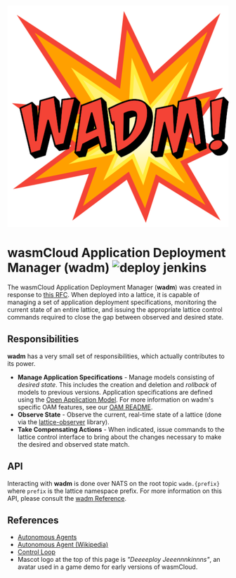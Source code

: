 ![wadm logo](./wadm.png)
# wasmCloud Application Deployment Manager (wadm) ![deploy jenkins](./deployjenkins.png)

The wasmCloud Application Deployment Manager (**wadm**) was created in response to [this RFC](https://github.com/wasmCloud/wasmcloud-otp/issues/177). When deployed into a lattice, it is capable of managing a set of application deployment specifications, monitoring the current state of an entire lattice, and issuing the appropriate lattice control commands required to close the gap between observed and desired state.

## Responsibilities
**wadm** has a very small set of responsibilities, which actually contributes to its power. 

* **Manage Application Specifications** - Manage models consisting of _desired state_. This includes the creation and deletion and _rollback_ of models to previous versions. Application specifications are defined using the [Open Application Model](https://oam.dev/). For more information on wadm's specific OAM features, see our [OAM README](./oam/README.md).
* **Observe State** - Observe the current, real-time state of a lattice (done via the [lattice-observer](https://github.com/wasmCloud/lattice-observer) library).
* **Take Compensating Actions** - When indicated, issue commands to the lattice control interface to bring about the changes necessary to make the desired and observed state match.

## API
Interacting with **wadm** is done over NATS on the root topic `wadm.{prefix}` where `prefix` is the lattice namespace prefix. For more information on this API, please consult the [wadm Reference](https://wasmcloud.dev/reference/wadm).

## References
* [Autonomous Agents](https://www.sciencedirect.com/topics/computer-science/autonomous-agent)
* [Autonomous Agent (Wikipedia)](https://en.wikipedia.org/wiki/Autonomous_agent)
* [Control Loop](https://en.wikipedia.org/wiki/Control_loop)
* Mascot logo at the top of this page is _"Deeeeploy Jeeennnkinnns"_, an avatar used in a game demo for early versions of wasmCloud.